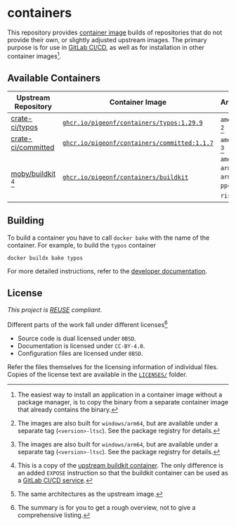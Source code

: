 <!--
SPDX-FileCopyrightText: 2024 Jonas Fierlings <fnoegip@gmail.com>

SPDX-License-Identifier: CC-BY-4.0
-->

# containers

This repository provides [container image](https://opencontainers.org/) builds of repositories that do not provide their own, or slightly adjusted upstream images.
The primary purpose is for use in [GitLab CI/CD](https://docs.gitlab.com/ee/ci/docker/using_docker_images.html), as well as for installation in other container images[^container-images-install].

[^container-images-install]: The easiest way to install an application in a container image without a package manager, is to copy the binary from a separate container image that already contains the binary.

## Available Containers

| Upstream Repository         | Container Image                                           | Architecture                                                               |
| --------------------------- | --------------------------------------------------------- | -------------------------------------------------------------------------- |
| [crate-ci/typos]            | [`ghcr.io/pigeonf/containers/typos:1.29.9`][typos]        | `amd64`, `arm64` [^rust-target]                                            |
| [crate-ci/committed]        | [`ghcr.io/pigeonf/containers/committed:1.1.7`][committed] | `amd64`, `arm64` [^rust-target]                                            |
| [moby/buildkit] [^buildkit] | [`ghcr.io/pigeonf/containers/buildkit`][buildkit]         | `amd64`, `arm/v7`, `arm64`, `s390x`, `ppc64le`, `riscv64` [^buildkit-arch] |

[crate-ci/typos]: https://github.com/crate-ci/typos
[typos]: https://github.com/PigeonF/containers/pkgs/container/containers%2Ftypos
[crate-ci/committed]: https://github.com/crate-ci/committed
[committed]: https://github.com/PigeonF/containers/pkgs/container/containers%2Fcommitted
[moby/buildkit]: https://github.com/moby/buildkit
[buildkit]: https://github.com/PigeonF/containers/pkgs/container/containers%2Fbuildkit

[^rust-target]: The images are also built for `windows/arm64`, but are available under a separate tag (`<version>-ltsc`).
  See the package registry for details.

[^buildkit]: This is a copy of the [upstream buildkit container](https://hub.docker.com/r/moby/buildkit).
  The only difference is an added `EXPOSE` instruction so that the buildkit container can be used as a [GitLab CI/CD service](https://docs.gitlab.com/ee/ci/services/).

[^buildkit-arch]: The same architectures as the upstream image.

## Building

To build a container you have to call `docker bake` with the name of the container.
For example, to build the `typos` container

```console
docker buildx bake typos
```

For more detailed instructions, refer to the [developer documentation](./docs/developing.md).

## License

_This project is [REUSE] compliant_.

[REUSE]: https://reuse.software/spec/

Different parts of the work fall under different licenses[^license-summary]

[^license-summary]: The summary is for you to get a rough overview, not to give a comprehensive listing.

- Source code is dual licensed under `0BSD`.
- Documentation is licensed under `CC-BY-4.0`.
- Configuration files are licensed under `0BSD`.

Refer the files themselves for the licensing information of individual files.
Copies of the license text are available in the [`LICENSES/`](./LICENSES/) folder.
